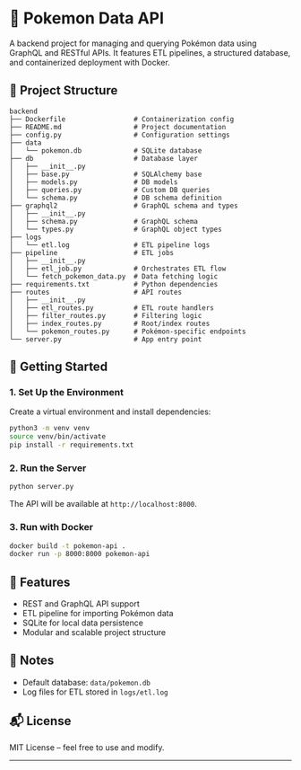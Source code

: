 # 🧠 Pokemon Data API

A backend project for managing and querying Pokémon data using GraphQL and RESTful APIs. It features ETL pipelines, a structured database, and containerized deployment with Docker.

## 📁 Project Structure

```
backend
├── Dockerfile                 # Containerization config
├── README.md                  # Project documentation
├── config.py                  # Configuration settings
├── data
│   └── pokemon.db             # SQLite database
├── db                         # Database layer
│   ├── __init__.py
│   ├── base.py                # SQLAlchemy base
│   ├── models.py              # DB models
│   ├── queries.py             # Custom DB queries
│   └── schema.py              # DB schema definition
├── graphql2                   # GraphQL schema and types
│   ├── __init__.py
│   ├── schema.py              # GraphQL schema
│   └── types.py               # GraphQL object types
├── logs
│   └── etl.log                # ETL pipeline logs
├── pipeline                   # ETL jobs
│   ├── __init__.py
│   ├── etl_job.py             # Orchestrates ETL flow
│   └── fetch_pokemon_data.py  # Data fetching logic
├── requirements.txt           # Python dependencies
├── routes                     # API routes
│   ├── __init__.py
│   ├── etl_routes.py          # ETL route handlers
│   ├── filter_routes.py       # Filtering logic
│   ├── index_routes.py        # Root/index routes
│   └── pokemon_routes.py      # Pokémon-specific endpoints
└── server.py                  # App entry point
```

## 🚀 Getting Started

### 1. Set Up the Environment

Create a virtual environment and install dependencies:

```bash
python3 -m venv venv
source venv/bin/activate
pip install -r requirements.txt
```

### 2. Run the Server

```bash
python server.py
```

The API will be available at `http://localhost:8000`.

### 3. Run with Docker

```bash
docker build -t pokemon-api .
docker run -p 8000:8000 pokemon-api
```

## 🔧 Features

* REST and GraphQL API support
* ETL pipeline for importing Pokémon data
* SQLite for local data persistence
* Modular and scalable project structure

## 📌 Notes

* Default database: `data/pokemon.db`
* Log files for ETL stored in `logs/etl.log`

## 📬 License

MIT License – feel free to use and modify.

---
